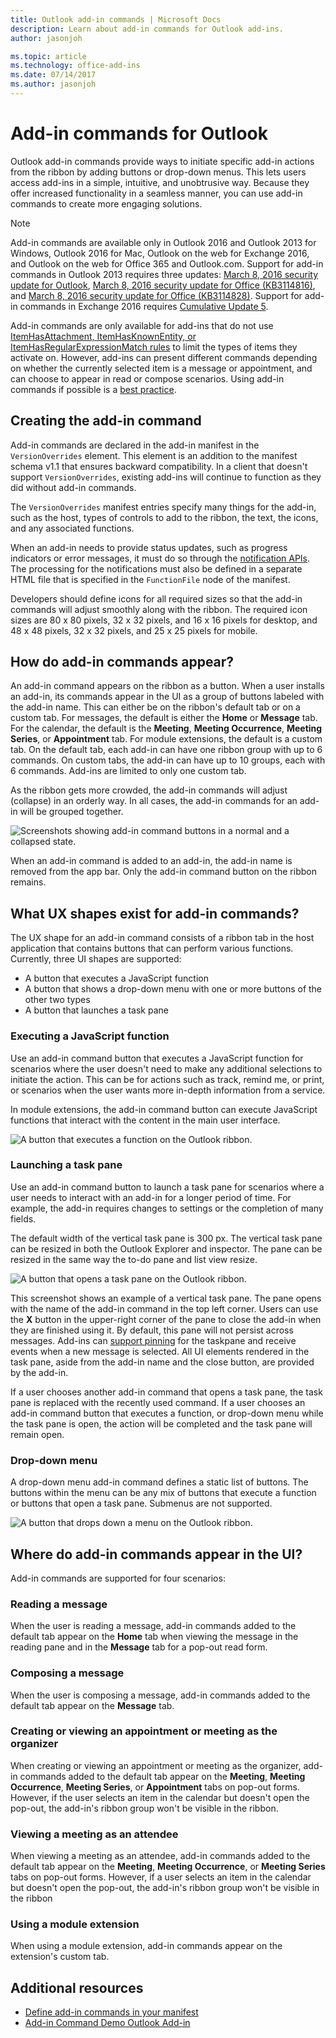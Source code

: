 ```yaml
---
title: Outlook add-in commands | Microsoft Docs
description: Learn about add-in commands for Outlook add-ins.
author: jasonjoh

ms.topic: article
ms.technology: office-add-ins
ms.date: 07/14/2017
ms.author: jasonjoh
---
```


# Add-in commands for Outlook

Outlook add-in commands provide ways to initiate specific add-in actions from the ribbon by adding buttons or drop-down menus. This lets users access add-ins in a simple, intuitive, and unobtrusive way. Because they offer increased functionality in a seamless manner, you can use add-in commands to create more engaging solutions.

> [!NOTE]
> Add-in commands are available only in Outlook 2016 and Outlook 2013 for Windows, Outlook 2016 for Mac, Outlook on the web for Exchange 2016, and Outlook on the web for Office 365 and Outlook.com. Support for add-in commands in Outlook 2013 requires three updates: [March 8, 2016 security update for Outlook](https://support.microsoft.com/en-us/kb/3114829), [March 8, 2016 security update for Office (KB3114816)](https://support.microsoft.com/en-us/help/3114816/march-8,-2016,-update-for-office-2013-kb3114816), and [March 8, 2016 security update for Office (KB3114828)](https://support.microsoft.com/en-us/help/3114828/march-8,-2016,-update-for-office-2013-kb3114828). Support for add-in commands in Exchange 2016 requires [Cumulative Update 5](https://support.microsoft.com/en-us/help/4012106/cumulative-update-5-for-exchange-server-2016).

Add-in commands are only available for add-ins that do not use [ItemHasAttachment, ItemHasKnownEntity, or ItemHasRegularExpressionMatch rules](activation-rules.md) to limit the types of items they activate on. However, add-ins can present different commands depending on whether the currently selected item is a message or appointment, and can choose to appear in read or compose scenarios. Using add-in commands if possible is a [best practice](https://dev.office.com/docs/add-ins/overview/add-in-development-best-practices).

## Creating the add-in command

Add-in commands are declared in the add-in manifest in the `VersionOverrides` element. This element is an addition to the manifest schema v1.1 that ensures backward compatibility. In a client that doesn't support `VersionOverrides`, existing add-ins will continue to function as they did without add-in commands.

The `VersionOverrides` manifest entries specify many things for the add-in, such as the host, types of controls to add to the ribbon, the text, the icons, and any associated functions.

When an add-in needs to provide status updates, such as progress indicators or error messages, it must do so through the [notification APIs](https://dev.office.com/reference/add-ins/outlook/1.5/NotificationMessages?product=outlook&version=v1.5). The processing for the notifications must also be defined in a separate HTML file that is specified in the `FunctionFile` node of the manifest.

Developers should define icons for all required sizes so that the add-in commands will adjust smoothly along with the ribbon. The required icon sizes are 80 x 80 pixels, 32 x 32 pixels, and 16 x 16 pixels for desktop, and 48 x 48 pixels, 32 x 32 pixels, and 25 x 25 pixels for mobile.

## How do add-in commands appear?

An add-in command appears on the ribbon as a button. When a user installs an add-in, its commands appear in the UI as a group of buttons labeled with the add-in name. This can either be on the ribbon's default tab or on a custom tab. For messages, the default is either the  **Home** or **Message** tab. For the calendar, the default is the **Meeting**,  **Meeting Occurrence**,  **Meeting Series**, or  **Appointment** tab. For module extensions,
the default is a custom tab. On the default tab, each add-in can have one ribbon group with up to 6 commands. On custom tabs, the add-in can have up to 10 groups, each with 6 commands. Add-ins are limited to only one custom tab.

As the ribbon gets more crowded, the add-in commands will adjust (collapse) in an orderly way. In all cases, the add-in commands for an add-in will be grouped together.

![Screenshots showing add-in command buttons in a normal and a collapsed state.](images/commands-normal-collapsed.png)

When an add-in command is added to an add-in, the add-in name is removed from the app bar. Only the add-in command button on the ribbon remains.

## What UX shapes exist for add-in commands?

The UX shape for an add-in command consists of a ribbon tab in the host application that contains buttons that can perform various functions. Currently, three UI shapes are supported:

- A button that executes a JavaScript function
- A button that shows a drop-down menu with one or more buttons of the other two types
- A button that launches a task pane

### Executing a JavaScript function

Use an add-in command button that executes a JavaScript function for scenarios where the user doesn't need to make any additional selections to initiate the action. This can be for actions such as track, remind me, or print, or scenarios when the user wants more in-depth information from a service. 

In module extensions, the add-in command button can execute JavaScript functions that interact with the content in the main user interface.

![A button that executes a function on the Outlook ribbon.](images/commands-uiless-button.png)

### Launching a task pane

Use an add-in command button to launch a task pane for scenarios where a user needs to interact with an add-in for a longer period of time. For example, the add-in requires changes to settings or the completion of many fields. 

The default width of the vertical task pane is 300 px. The vertical task pane can be resized in both the Outlook Explorer and inspector. The pane can be resized in the same way the to-do pane and list view resize.

![A button that opens a task pane on the Outlook ribbon.](images/commands-taskpane-button.png)

This screenshot shows an example of a vertical task pane. The pane opens with the name of the add-in command in the top left corner. Users can use the **X** button in the upper-right corner of the pane to close the add-in when they are finished using it. By default, this pane will not persist across messages. Add-ins can [support pinning](pinnable-taskpane.md) for the taskpane and receive events when a new message is selected. All UI elements rendered in the task pane, aside from the add-in name and the close button, are provided by the add-in.

If a user chooses another add-in command that opens a task pane, the task pane is replaced with the recently used command. If a user chooses an add-in command button that executes a function, or drop-down menu while the task pane is open, the action will be completed and the task pane will remain open.

### Drop-down menu

A drop-down menu add-in command defines a static list of buttons. The buttons within the menu can be any mix of buttons that execute a function or buttons that open a task pane. Submenus are not supported.

![A button that drops down a menu on the Outlook ribbon.](images/commands-menu-button.png)

## Where do add-in commands appear in the UI?

Add-in commands are supported for four scenarios:

### Reading a message

When the user is reading a message, add-in commands added to the default tab appear on the  **Home** tab when viewing the message in the reading pane and in the **Message** tab for a pop-out read form.

### Composing a message

When the user is composing a message, add-in commands added to the default tab appear on the  **Message** tab.

### Creating or viewing an appointment or meeting as the organizer

When creating or viewing an appointment or meeting as the organizer, add-in commands added to the default tab appear on the  **Meeting**,  **Meeting Occurrence**,  **Meeting Series**, or  **Appointment** tabs on pop-out forms. However, if the user selects an item in the calendar but doesn't open the pop-out, the add-in's ribbon group won't be visible in the ribbon.

### Viewing a meeting as an attendee

When viewing a meeting as an attendee, add-in commands added to the default tab appear on the  **Meeting**,  **Meeting Occurrence**, or  **Meeting Series** tabs on pop-out forms. However, if a user selects an item in the calendar but doesn't open the pop-out, the add-in's ribbon group won't be visible in the ribbon

### Using a module extension

When using a module extension, add-in commands appear on the extension's custom tab.

## Additional resources

- [Define add-in commands in your manifest](https://dev.office.com/docs/add-ins/develop/define-add-in-commands)
- [Add-in Command Demo Outlook Add-in](https://github.com/officedev/outlook-add-in-command-demo)
